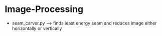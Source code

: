 # Image-Processing

- seam_carver.py --> finds least energy seam and reduces image either horizontally or vertically
